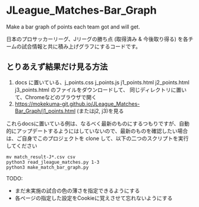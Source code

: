 # JLeague_Matches-Bar_Graph
Make a bar graph of points each team got and will get.

日本のプロサッカーリーグ、Jリーグの勝ち点 (取得済み & 今後取り得る) を各チームの試合情報と共に積み上げグラフにするコードです。

## とりあえず結果だけ見る方法
1. docs に置いている、j_points.css  j_points.js  j1_points.html  j2_points.html  j3_points.html のファイルをダウンロードして、
同じディレクトリに置いて、Chromeなどのブラウザで開く
1. https://mokekuma-git.github.io/JLeague_Matches-Bar_Graph/j1_points.html (またはj2, j3)を見る

これらdocsに置いている例は、なるべく最新のものにするつもりですが、自動的にアップデートするようにはしていないので、最新のものを確認したい場合は、ご自身でこのプロジェクトを clone して、以下の二つのスクリプトを実行してください  
```
mv match_result-J*.csv csv
python3 read_jleague_matches.py 1-3
python3 make_match_bar_graph.py
```

TODO:  
+ まだ未実施の試合の色の薄さを指定できるようにする
+ 各ページの指定した設定をCookieに覚えさせて忘れないようにする
